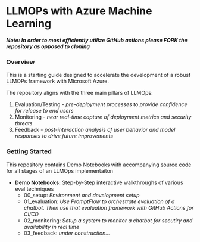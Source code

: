 # LLMOPs with Azure Machine Learning

**_Note: In order to most efficiently utilize GitHub actions please FORK the repository as opposed to cloning_**

### **Overview**
This is a starting guide designed to accelerate the development of a robust LLMOPs framework with Microsoft Azure.

The repository aligns with the three main pillars of LLMOps:
1. Evaluation/Testing - _pre-deployment processes to provide confidence for release to end users_
2. Monitoring - _near real-time capture of deployment metrics and security threats_
3. Feedback - _post-interaction analysis of user behavior and model responses to drive future improvements_

### **Getting Started**  
This repository contains Demo Notebooks with accompanying [source code](./src/) for all stages of an LLMOps implementaiton
  
- **Demo Notebooks:** Step-by-Step interactive walkthroughs of various eval techniques
  - 00_setup: _Environment and development setup_
  - 01_evaluation: _Use PromptFlow to orchestrate evaluation of a chatbot. Then use that evaluation framework with GitHub Actions for CI/CD_
  - 02_monitoring: _Setup a system to monitor a chatbot for secutiry and availability in real time_
  - 03_feedback: _under construction..._


